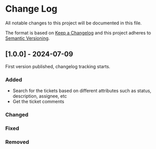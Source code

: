 # Change Log
All notable changes to this project will be documented in this file.
 
The format is based on [Keep a Changelog](http://keepachangelog.com/)
and this project adheres to [Semantic Versioning](http://semver.org/).
 
## [1.0.0] - 2024-07-09
 
First version published, changelog tracking starts.
 
### Added
- Search for the tickets based on different attributes such as status, description, assignee, etc
- Get the ticket comments

### Changed
 
### Fixed

### Removed